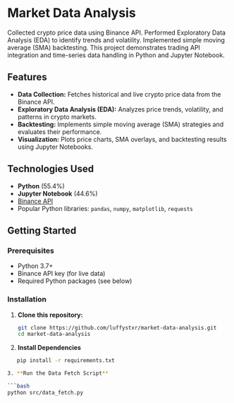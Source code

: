# Market Data Analysis

Collected crypto price data using Binance API. Performed Exploratory Data Analysis (EDA) to identify trends and volatility. Implemented simple moving average (SMA) backtesting. This project demonstrates trading API integration and time-series data handling in Python and Jupyter Notebook.

## Features

- **Data Collection:** Fetches historical and live crypto price data from the Binance API.
- **Exploratory Data Analysis (EDA):** Analyzes price trends, volatility, and patterns in crypto markets.
- **Backtesting:** Implements simple moving average (SMA) strategies and evaluates their performance.
- **Visualization:** Plots price charts, SMA overlays, and backtesting results using Jupyter Notebooks.

## Technologies Used

- **Python** (55.4%)
- **Jupyter Notebook** (44.6%)
- [Binance API](https://binance-docs.github.io/apidocs/spot/en/)
- Popular Python libraries: `pandas`, `numpy`, `matplotlib`, `requests`

## Getting Started

### Prerequisites

- Python 3.7+
- Binance API key (for live data)
- Required Python packages (see below)

### Installation

1. **Clone this repository:**
   ```bash
   git clone https://github.com/luffystxr/market-data-analysis.git
   cd market-data-analysis 

2. **Install Dependencies**

```bash
   pip install -r requirements.txt

3. **Run the Data Fetch Script**

```bash
python src/data_fetch.py

